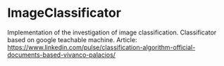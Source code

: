 # ImageClassificator
Implementation of the investigation of image classification.
Classificator based on google teachable machine.
Article: https://www.linkedin.com/pulse/classification-algorithm-official-documents-based-vivanco-palacios/

